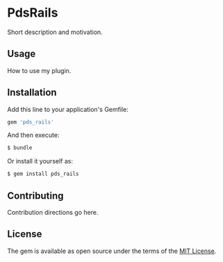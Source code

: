 # PdsRails
Short description and motivation.

## Usage
How to use my plugin.

## Installation
Add this line to your application's Gemfile:

```ruby
gem 'pds_rails'
```

And then execute:
```bash
$ bundle
```

Or install it yourself as:
```bash
$ gem install pds_rails
```

## Contributing
Contribution directions go here.

## License
The gem is available as open source under the terms of the [MIT License](https://opensource.org/licenses/MIT).
